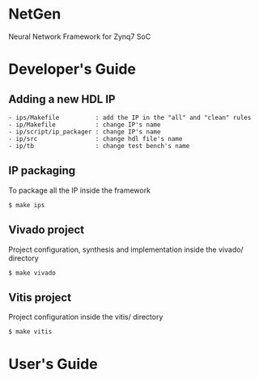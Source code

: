 # NetGen
Neural Network Framework for Zynq7 SoC

# Developer's Guide

## Adding a new HDL IP
```
- ips/Makefile          : add the IP in the "all" and "clean" rules
- ip/Makefile           : change IP's name
- ip/script/ip_packager : change IP's name
- ip/src                : change hdl file's name
- ip/tb                 : change test bench's name
```

## IP packaging
To package all the IP inside the framework
```
$ make ips
```

## Vivado project
Project configuration, synthesis and implementation inside the vivado/ directory
```
$ make vivado
```

## Vitis project
Project configuration inside the vitis/ directory
```
$ make vitis
```

# User's Guide


